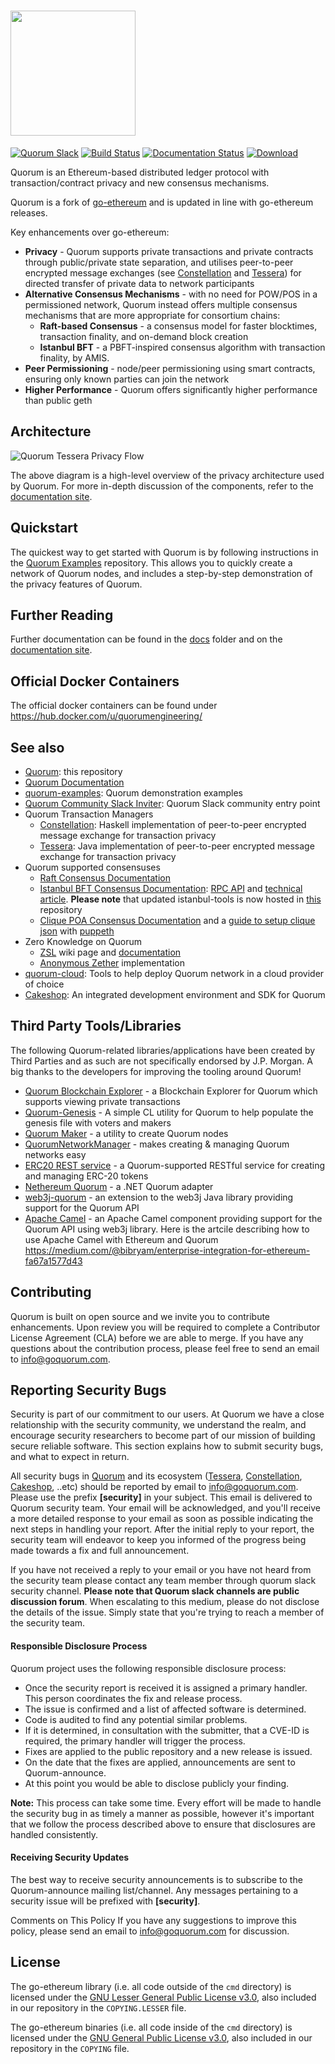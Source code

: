 # <img src="https://raw.githubusercontent.com/jpmorganchase/quorum/master/logo.png" width="200" height="200"/>

<a href="https://bit.ly/quorum-slack" target="_blank" rel="noopener"><img title="Quorum Slack" src="https://clh7rniov2.execute-api.us-east-1.amazonaws.com/Express/badge.svg" alt="Quorum Slack" /></a>
[![Build Status](https://travis-ci.org/jpmorganchase/quorum.svg?branch=master)](https://travis-ci.org/jpmorganchase/quorum)
[![Documentation Status](https://readthedocs.org/projects/goquorum/badge/?version=latest)](http://docs.goquorum.com/en/latest/?badge=latest)
[![Download](https://api.bintray.com/packages/quorumengineering/quorum/geth/images/download.svg)](https://bintray.com/quorumengineering/quorum/geth/_latestVersion)

Quorum is an Ethereum-based distributed ledger protocol with transaction/contract privacy and new consensus mechanisms.

Quorum is a fork of [go-ethereum](https://github.com/ethereum/go-ethereum) and is updated in line with go-ethereum releases.

Key enhancements over go-ethereum:

* __Privacy__ - Quorum supports private transactions and private contracts through public/private state separation, and utilises peer-to-peer encrypted message exchanges (see [Constellation](https://github.com/jpmorganchase/constellation) and [Tessera](https://github.com/jpmorganchase/tessera)) for directed transfer of private data to network participants
* __Alternative Consensus Mechanisms__ - with no need for POW/POS in a permissioned network, Quorum instead offers multiple consensus mechanisms that are more appropriate for consortium chains:
    * __Raft-based Consensus__ - a consensus model for faster blocktimes, transaction finality, and on-demand block creation
    * __Istanbul BFT__ - a PBFT-inspired consensus algorithm with transaction finality, by AMIS.
* __Peer Permissioning__ - node/peer permissioning using smart contracts, ensuring only known parties can join the network
* __Higher Performance__ - Quorum offers significantly higher performance than public geth

## Architecture

![Quorum Tessera Privacy Flow](https://raw.githubusercontent.com/jpmorganchase/quorum-docs/master/images/QuorumTransactionProcessing.JPG)

The above diagram is a high-level overview of the privacy architecture used by Quorum. For more in-depth discussion of the components, refer to the [documentation site](https://docs.goquorum.com).

## Quickstart
The quickest way to get started with Quorum is by following instructions in the [Quorum Examples](https://github.com/jpmorganchase/quorum-examples) repository.  This allows you to quickly create a network of Quorum nodes, and includes a step-by-step demonstration of the privacy features of Quorum.

## Further Reading
Further documentation can be found in the [docs](docs/) folder and on the [documentation site](https://docs.goquorum.com).

## Official Docker Containers
The official docker containers can be found under https://hub.docker.com/u/quorumengineering/ 


## See also

* [Quorum](https://github.com/jpmorganchase/quorum): this repository
* [Quorum Documentation](https://docs.goquorum.com)
* [quorum-examples](https://github.com/jpmorganchase/quorum-examples): Quorum demonstration examples
* [Quorum Community Slack Inviter](https://bit.ly/quorum-slack): Quorum Slack community entry point
* Quorum Transaction Managers
   * [Constellation](https://github.com/jpmorganchase/constellation): Haskell implementation of peer-to-peer encrypted message exchange for transaction privacy
   * [Tessera](https://github.com/jpmorganchase/tessera): Java implementation of peer-to-peer encrypted message exchange for transaction privacy
* Quorum supported consensuses
   * [Raft Consensus Documentation](https://docs.goquorum.com/en/latest/Consensus/raft/)
   * [Istanbul BFT Consensus Documentation](https://github.com/ethereum/EIPs/issues/650): [RPC API](https://docs.goquorum.com/en/latest/Consensus/ibft/istanbul-rpc-api.md) and [technical article](https://medium.com/getamis/istanbul-bft-ibft-c2758b7fe6ff). __Please note__ that updated istanbul-tools is now hosted in [this](https://github.com/jpmorganchase/istanbul-tools/) repository
   * [Clique POA Consensus Documentation](https://github.com/ethereum/EIPs/issues/225) and a [guide to setup clique json](https://modalduality.org/posts/puppeth/) with [puppeth](https://blog.ethereum.org/2017/04/14/geth-1-6-puppeth-master/)
* Zero Knowledge on Quorum
   * [ZSL](https://github.com/jpmorganchase/quorum/wiki/ZSL) wiki page and [documentation](https://github.com/jpmorganchase/zsl-q/blob/master/README.md)
   * [Anonymous Zether](https://github.com/jpmorganchase/anonymous-zether) implementation
* [quorum-cloud](https://github.com/jpmorganchase/quorum-cloud): Tools to help deploy Quorum network in a cloud provider of choice
* [Cakeshop](https://github.com/jpmorganchase/cakeshop): An integrated development environment and SDK for Quorum

## Third Party Tools/Libraries

The following Quorum-related libraries/applications have been created by Third Parties and as such are not specifically endorsed by J.P. Morgan.  A big thanks to the developers for improving the tooling around Quorum!

* [Quorum Blockchain Explorer](https://github.com/blk-io/epirus-free) - a Blockchain Explorer for Quorum which supports viewing private transactions
* [Quorum-Genesis](https://github.com/davebryson/quorum-genesis) - A simple CL utility for Quorum to help populate the genesis file with voters and makers
* [Quorum Maker](https://github.com/synechron-finlabs/quorum-maker/) - a utility to create Quorum nodes
* [QuorumNetworkManager](https://github.com/ConsenSys/QuorumNetworkManager) - makes creating & managing Quorum networks easy
* [ERC20 REST service](https://github.com/blk-io/erc20-rest-service) - a Quorum-supported RESTful service for creating and managing ERC-20 tokens
* [Nethereum Quorum](https://github.com/Nethereum/Nethereum/tree/master/src/Nethereum.Quorum) - a .NET Quorum adapter
* [web3j-quorum](https://github.com/web3j/web3j-quorum) - an extension to the web3j Java library providing support for the Quorum API
* [Apache Camel](http://github.com/apache/camel) - an Apache Camel component providing support for the Quorum API using web3j library. Here is the artcile describing how to use Apache Camel with Ethereum and Quorum https://medium.com/@bibryam/enterprise-integration-for-ethereum-fa67a1577d43

## Contributing
Quorum is built on open source and we invite you to contribute enhancements. Upon review you will be required to complete a Contributor License Agreement (CLA) before we are able to merge. If you have any questions about the contribution process, please feel free to send an email to [info@goquorum.com](mailto:info@goquorum.com).

## Reporting Security Bugs
Security is part of our commitment to our users. At Quorum we have a close relationship with the security community, we understand the realm, and encourage security researchers to become part of our mission of building secure reliable software. This section explains how to submit security bugs, and what to expect in return.

All security bugs in [Quorum](https://github.com/jpmorganchase/quorum) and its ecosystem ([Tessera](https://github.com/jpmorganchase/tessera), [Constellation](https://github.com/jpmorganchase/constellation), [Cakeshop](https://github.com/jpmorganchase/cakeshop), ..etc)  should be reported by email to [info@goquorum.com](mailto:info@goquorum.com). Please use the prefix **[security]** in your subject. This email is delivered to Quorum security team. Your email will be acknowledged, and you'll receive a more detailed response to your email as soon as possible indicating the next steps in handling your report. After the initial reply to your report, the security team will endeavor to keep you informed of the progress being made towards a fix and full announcement.

If you have not received a reply to your email or you have not heard from the security team please contact any team member through quorum slack security channel. **Please note that Quorum slack channels are public discussion forum**. When escalating to this medium, please do not disclose the details of the issue. Simply state that you're trying to reach a member of the security team.

#### Responsible Disclosure Process
Quorum project uses the following responsible disclosure process:

- Once the security report is received it is assigned a primary handler. This person coordinates the fix and release process.
- The issue is confirmed and a list of affected software is determined.
- Code is audited to find any potential similar problems.
- If it is determined, in consultation with the submitter, that a CVE-ID is required, the primary handler will trigger the process.
- Fixes are applied to the public repository and a new release is issued.
- On the date that the fixes are applied, announcements are sent to Quorum-announce.
- At this point you would be able to disclose publicly your finding.

**Note:** This process can take some time. Every effort will be made to handle the security bug in as timely a manner as possible, however it's important that we follow the process described above to ensure that disclosures are handled consistently.  

#### Receiving Security Updates
The best way to receive security announcements is to subscribe to the Quorum-announce mailing list/channel. Any messages pertaining to a security issue will be prefixed with **[security]**.

Comments on This Policy
If you have any suggestions to improve this policy, please send an email to info@goquorum.com for discussion.

## License

The go-ethereum library (i.e. all code outside of the `cmd` directory) is licensed under the
[GNU Lesser General Public License v3.0](https://www.gnu.org/licenses/lgpl-3.0.en.html), also
included in our repository in the `COPYING.LESSER` file.

The go-ethereum binaries (i.e. all code inside of the `cmd` directory) is licensed under the
[GNU General Public License v3.0](https://www.gnu.org/licenses/gpl-3.0.en.html), also included
in our repository in the `COPYING` file.
